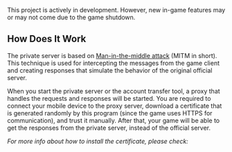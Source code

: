 ﻿This project is actively in development. However, new in-game features may
or may not come due to the game shutdown.

## How Does It Work

The private server is based on
[Man-in-the-middle attack](https://en.wikipedia.org/wiki/Man-in-the-middle_attack)
(MITM in short). This technique is used for intercepting the messages from
the game client and creating responses that simulate the behavior of the
original official server.

When you start the private server or the account transfer tool, a proxy
that handles the requests and responses will be started. You are required
to connect your mobile device to the proxy server, download a certificate
that is generated randomly by this program (since the game uses HTTPS for
communication), and trust it manually. After that, your game will be able
to get the responses from the private server, instead of the official server.

*For more info about how to install the certificate, please check:*